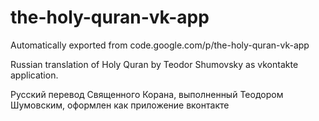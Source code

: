 # the-holy-quran-vk-app
Automatically exported from code.google.com/p/the-holy-quran-vk-app

Russian translation of Holy Quran by Teodor Shumovsky as vkontakte application.

Русский перевод Священного Корана, выполненный Теодором Шумовским, оформлен как приложение вконтакте 
